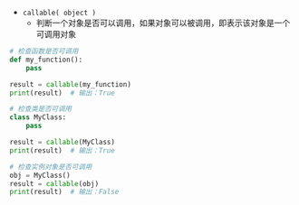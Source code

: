 - `callable( object )`
	- 判断一个对象是否可以调用，如果对象可以被调用，即表示该对象是一个可调用对象
```python
# 检查函数是否可调用
def my_function():
    pass

result = callable(my_function)
print(result)  # 输出：True

# 检查类是否可调用
class MyClass:
    pass

result = callable(MyClass)
print(result)  # 输出：True

# 检查实例对象是否可调用
obj = MyClass()
result = callable(obj)
print(result)  # 输出：False

```